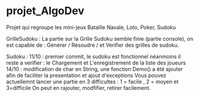 # projet_AlgoDev
Projet qui regroupe les mini-jeux Bataille Navale, Loto, Poker, Sudoku


GrilleSudoku :
La partie sur la Grille Sudoku semble finie (partie console), on est capable de : Générer / Résoudre / et Verifier des grilles de sudoku.


Sudoku :
11/10 : premier commit, le sudoku est fonctionnel néanmoins il reste a verifier : le Chargement et L'enregistrement de la liste des joueurs
14/10 : modification de char en String, une fonction Demo() a été ajouter afin de faciliter la presentation et ajout d'exceptions
Vous pouvez actuellemnt lancer une partie en 3 difficultes : 1 = facile , 2 = moyen et 3=difficile
On peut en rajouter, modfifier, retirer facilement.
